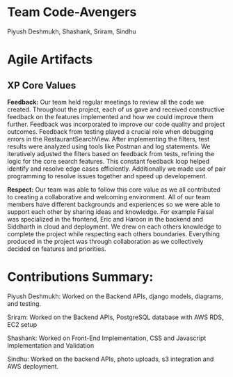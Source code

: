 

# Team Code-Avengers

Piyush Deshmukh, Shashank, Sriram, Sindhu


# Agile Artifacts

## XP Core Values

**Feedback:**
Our team held regular meetings to review all the code we created. Throughout the project, each of us gave and received constructive feedback on the features implemented and how we could improve them further. Feedback was incorporated to improve our code quality and project outcomes. Feedback from testing played a crucial role when debugging errors in the RestaurantSearchView. After implementing the filters, test results were analyzed using tools like Postman and log statements. We iteratively adjusted the filters based on feedback from tests, refining the logic for the core search features. This constant feedback loop helped identify and resolve edge cases efficiently. Additionally we made use of pair programming to resolve issues together and speed up developement.

**Respect:**
Our team was able to follow this core value as we all contributed to creating a collaborative and welcoming environment. All of our team members have different backgrounds and experiences so we were able to support each other by sharing ideas and knowledge. For example Faisal was specialized in the frontend, Eric and Haroon in the backend and Siddharth in cloud and deployment. We drew on each others knowledge to complete the project while respecting each others boundaries. Everything produced in the project was through collaboration as we collectively decided on features and priorities.


# Contributions Summary:

Piyush Deshmukh: Worked on the Backend APIs, django models, diagrams, and testing.

Sriram: Worked on the Backend APIs, PostgreSQL database with AWS RDS, EC2 setup

Shashank: Worked on Front-End Implementation, CSS and Javascript Implementation and Validation

Sindhu: Worked on the backend APIs, photo uploads, s3 integration and AWS deployment.
